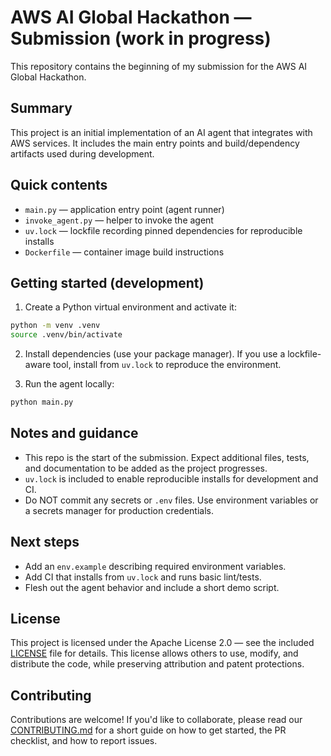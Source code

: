 # AWS AI Global Hackathon — Submission (work in progress)

This repository contains the beginning of my submission for the AWS AI Global Hackathon.

Summary
-------
This project is an initial implementation of an AI agent that integrates with AWS services. It includes the main entry points and build/dependency artifacts used during development.

Quick contents
--------------
- `main.py` — application entry point (agent runner)
- `invoke_agent.py` — helper to invoke the agent
- `uv.lock` — lockfile recording pinned dependencies for reproducible installs
- `Dockerfile` — container image build instructions

Getting started (development)
-----------------------------
1. Create a Python virtual environment and activate it:

```bash
python -m venv .venv
source .venv/bin/activate
```

2. Install dependencies (use your package manager). If you use a lockfile-aware tool, install from `uv.lock` to reproduce the environment.

3. Run the agent locally:

```bash
python main.py
```

Notes and guidance
------------------
- This repo is the start of the submission. Expect additional files, tests, and documentation to be added as the project progresses.
- `uv.lock` is included to enable reproducible installs for development and CI.
- Do NOT commit any secrets or `.env` files. Use environment variables or a secrets manager for production credentials.

Next steps
----------
- Add an `env.example` describing required environment variables.
- Add CI that installs from `uv.lock` and runs basic lint/tests.
- Flesh out the agent behavior and include a short demo script.

License
-------
This project is licensed under the Apache License 2.0 — see the included [LICENSE](./LICENSE) file for details. This license allows others to use, modify, and distribute the code, while preserving attribution and patent protections.

Contributing
------------
Contributions are welcome! If you'd like to collaborate, please read our [CONTRIBUTING.md](./CONTRIBUTING.md) for a short guide on how to get started, the PR checklist, and how to report issues.
